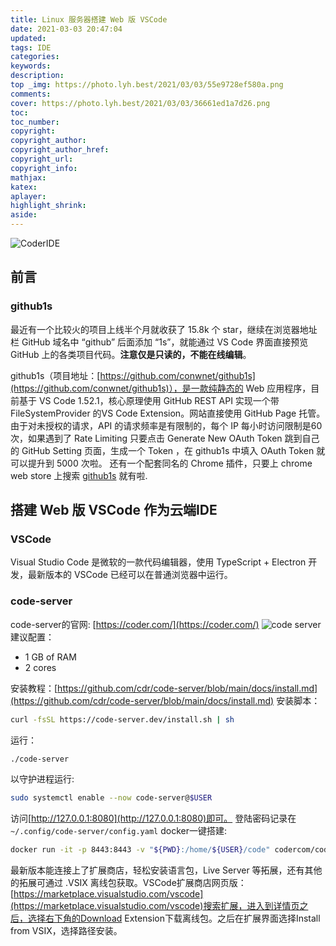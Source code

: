 ```yaml
---
title: Linux 服务器搭建 Web 版 VSCode
date: 2021-03-03 20:47:04
updated:
tags: IDE
categories:
keywords:
description:
top _img: https://photo.lyh.best/2021/03/03/55e9728ef580a.png
comments:
cover: https://photo.lyh.best/2021/03/03/36661ed1a7d26.png
toc:
toc_number:
copyright:
copyright_author:
copyright_author_href:
copyright_url:
copyright_info:
mathjax:
katex:
aplayer:
highlight_shrink:
aside:
---
```

![CoderIDE](https://photo.lyh.best/2021/03/03/55e9728ef580a.png)
## 前言
### github1s
最近有一个比较火的项目上线半个月就收获了 15.8k 个 star，继续在浏览器地址栏 GitHub 域名中 “github” 后面添加 “1s”，就能通过 VS Code 界面直接预览 GitHub 上的各类项目代码。**注意仅是只读的，不能在线编辑**。

github1s（项目地址：[https://github.com/conwnet/github1s](https://github.com/conwnet/github1s)），是一款纯静态的 Web 应用程序，目前基于 VS Code 1.52.1，核心原理使用 GitHub REST API 实现一个带 FileSystemProvider 的VS Code Extension。网站直接使用 GitHub Page 托管。由于对未授权的请求，API 的请求频率是有限制的，每个 IP 每小时访问限制是60次，如果遇到了 Rate Limiting 只要点击 Generate New OAuth Token 跳到自己的 GitHub Setting 页面，生成一个 Token ，在 github1s 中填入 OAuth Token 就可以提升到 5000 次啦。
还有一个配套同名的 Chrome 插件，只要上 chrome web store 上搜索 [github1s](https://chrome.google.com/webstore/search/github1s) 就有啦.

## 搭建 Web 版 VSCode 作为云端IDE
### VSCode
Visual Studio Code 是微软的一款代码编辑器，使用 TypeScript + Electron 开发，最新版本的 VSCode 已经可以在普通浏览器中运行。

### code-server
code-server的官网: [https://coder.com/](https://coder.com/)
![code server](https://github.com/cdr/code-server/raw/main/docs/assets/screenshot.png)
建议配置：
* 1 GB of RAM
* 2 cores

安装教程：[https://github.com/cdr/code-server/blob/main/docs/install.md](https://github.com/cdr/code-server/blob/main/docs/install.md)
安装脚本：
```bash
curl -fsSL https://code-server.dev/install.sh | sh
```
运行：
```bash
./code-server
```
以守护进程运行:
```bash
sudo systemctl enable --now code-server@$USER
```
访问[http://127.0.0.1:8080](http://127.0.0.1:8080)即可。
登陆密码记录在```~/.config/code-server/config.yaml```
docker一键搭建:
```bash
docker run -it -p 8443:8443 -v "${PWD}:/home/${USER}/code" codercom/code-server --allow-http
```
最新版本能连接上了扩展商店，轻松安装语言包，Live Server 等拓展，还有其他的拓展可通过 .VSIX 离线包获取。VSCode扩展商店网页版：[https://marketplace.visualstudio.com/vscode](https://marketplace.visualstudio.com/vscode)搜索扩展，进入到详情页之后，选择右下角的Download Extension下载离线包。之后在扩展界面选择Install from VSIX，选择路径安装。
